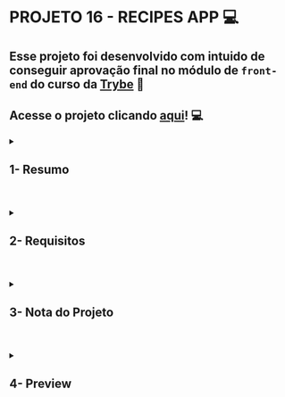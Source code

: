 # PROJETO 16 - RECIPES APP :computer:

## Esse projeto foi desenvolvido com intuido de conseguir aprovação final no módulo de `front-end` do curso da [Trybe](https://www.betrybe.com/) :green_heart:

## Acesse o projeto clicando [aqui](https://jonnoliveira.github.io/trybe-project-16-recipes-app/)! :computer:
 
<details>
 
<summary>
  
## 1- Resumo
  
</summary>

O projeto Recipes app foi projetado em grupo e tinha como objetivo desenvolver um web app de receitas com prioridade para versão mobile. Nesse app o usuário poderia buscar o alimento ou bebida ao clicar no botão de pesquisa ou filtrar com os botões específicos de acordo com sua vontade. Além disso é possível favoritar, compartilhar o link facilmente e acompanhar a preparação de cada receita.

Para alcançar esses objetivos utilizamos React, Context API, Hooks e chamadas a API para dinamismo e funções da aplicação. Já com RTL/Jest pudemos testar e garantir a boa funcionalidade do app. A estruturação e diversificação do trabalho foi coordenada através da metodologia ágil Kanban. Veja mais abaixo!
  
</details>

#

<details>
 
<summary>
 
## 2- Requisitos

</summary>

### I. 

### II. 

### III. 

### IV.

### V. 

### VI. 

### VII. 
 
### VIII. 

### IX. 

### X. 

### XI. 
 
### XII. 

### XIII. 

### XIV. 

### XV. 

### XVI. 
 
### XVII. 

### XVIII. 

### XIV. 

### XX. 
 
### XXI.
 
### XXII. 

### XXIII. 

### XXIV. 
 
### XXV. 

### XXVI. 

### XXVII. 

### XXVIII. 
 
### XXIX. 

### XXX. 

### XXXI. 

### XXXII. 
 
### XXXIII.

### XXXIV. 

### XXXV. 

### XXXVI. 

### XXXVII. 
 
### XXXVIII. 

### XXXIX. 

### XL. 

### XLI. 
 
### XLII. 

### XLIII. 

### XLIV. 

### XLV. 

### XLVI. 
 
### XLVII. 

### XLVIII. 

### XLIX. 

### L. 
 
### LI. 
 
### LII. 

### LIII. 

### LIV. 

### LV. 

### LVI. 
 
### LVII. 

### LVIII. 

### LIX. 

### LX. 
 
### LXI. 

### LXII. 

</details>

# 

<details>
 
<summary>

## 3- Nota do Projeto
 
</summary>

## 100% :heavy_check_mark:

![Project-Lessons-Learned-Grade](https://github.com/jonnoliveira/trybe-project-01-lessons-learned/blob/main/images/grade_lessons_learned.png)

</details> 
 
# 

<details>
 
<summary>

## 4- Preview

</summary>

  
![Project-Lessons-Learned-Preview](https://github.com/jonnoliveira/trybe-project-01-lessons-learned/blob/main/images/preview_lessons_learned.png)
  
</details>
